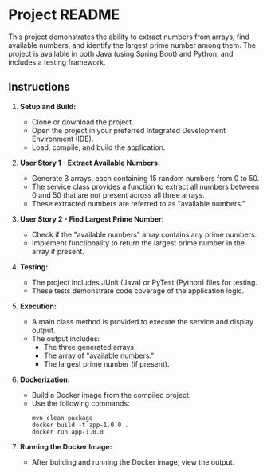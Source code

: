 # Project README

This project demonstrates the ability to extract numbers from arrays, find available numbers, and identify the largest prime number among them. The project is available in both Java (using Spring Boot) and Python, and includes a testing framework.

## Instructions

1. **Setup and Build:**
   - Clone or download the project.
   - Open the project in your preferred Integrated Development Environment (IDE).
   - Load, compile, and build the application.

2. **User Story 1 - Extract Available Numbers:**
   - Generate 3 arrays, each containing 15 random numbers from 0 to 50.
   - The service class provides a function to extract all numbers between 0 and 50 that are not present across all three arrays.
   - These extracted numbers are referred to as "available numbers."

3. **User Story 2 - Find Largest Prime Number:**
   - Check if the "available numbers" array contains any prime numbers.
   - Implement functionality to return the largest prime number in the array if present.

4. **Testing:**
   - The project includes JUnit (Java) or PyTest (Python) files for testing.
   - These tests demonstrate code coverage of the application logic.

5. **Execution:**
   - A main class method is provided to execute the service and display output.
   - The output includes:
     - The three generated arrays.
     - The array of "available numbers."
     - The largest prime number (if present).

6. **Dockerization:**
   - Build a Docker image from the compiled project.
   - Use the following commands:
     ```
     mvn clean package
     docker build -t app-1.0.0 .
     docker run app-1.0.0
     ```

7. **Running the Docker Image:**
   - After building and running the Docker image, view the output.


